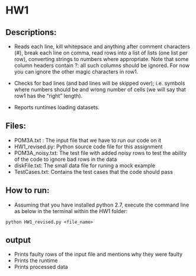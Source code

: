 # HW1

## Descriptions:

* Reads each line, kill whitepsace and anything after comment characters (#), break each line on comma, read rows into a list of lists (one   list per row), converting strings to numbers where appropriate. Note that some column headers contain ?: all such columns should be ignored. For now you can ignore the other magic characters in row1.

* Checks for bad lines (and bad lines will be skipped over); i.e. symbols where numbers should be and wrong number of cells (we will say that row1 has the “right” length).

* Reports runtimes loading datasets.

## Files:

* POM3A.txt : The input file that we have to run our code on it
* HW1_revised.py: Python source code file for this assignment
* POM3A_noisy.txt: The test file with added noisy rows to test the ability of the code to ignore bad rows in the data
* diskFile.txt: The small data file for runing a mock example 
* TestCases.txt: Contains the test cases that the code should pass

## How to run:
* Assuming that you have installed python 2.7, execute the command line as below in the terminal within the HW1 folder:

`python HW1_revised.py <file_name>`

## output

* Prints faulty rows of the input file and mentions why they were faulty
* Prints the runtime 
* Prints processed data 
